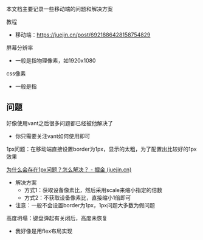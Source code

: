 本文档主要记录一些移动端的问题和解决方案

教程

- 移动端：https://juejin.cn/post/6921886428158754829

屏幕分辨率

- 一般是指物理像素，如1920x1080

css像素

- 一般是指



## 问题

好像使用vant之后很多问题都已经被他解决了

- 你只需要关注vant如何使用即可



1px问题：在移动端直接设置border为1px，显示的太粗，为了配置出比较好的1px效果

[为什么会存在1px问题？怎么解决？ - 掘金 (juejin.cn)](https://juejin.cn/post/7084220221505929230?searchId=20240521150304D6DD13B6F646D063394A)

- 解决方案
  - 方式1：获取设备像素比，然后采用scale来缩小指定的倍数
  - 方式2：不获取设备像素比，直接缩小1倍即可
- 注意：一般不会设置border为1px，1px问题大多数为假问题

高度坍塌：键盘弹起有关闭后，高度未恢复

- 我好像是用flex布局实现




